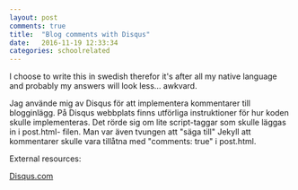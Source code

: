 ```yaml
---
layout: post
comments: true
title:  "Blog comments with Disqus"
date:   2016-11-19 12:33:34
categories: schoolrelated
---
```

I choose to write this in swedish therefor it's after all my native language and probably my answers will look
less... awkvard.

Jag använde mig av Disqus för att implementera kommentarer till blogginlägg. På Disqus webbplats finns utförliga
instruktioner för hur koden skulle implementeras. Det rörde sig om lite script-taggar som skulle läggas in i post.html-
filen. Man var även tvungen att "säga till" Jekyll att kommentarer skulle vara tillåtna med "comments: true" i post.html.

External resources:

[Disqus.com](https://disqus.com)
